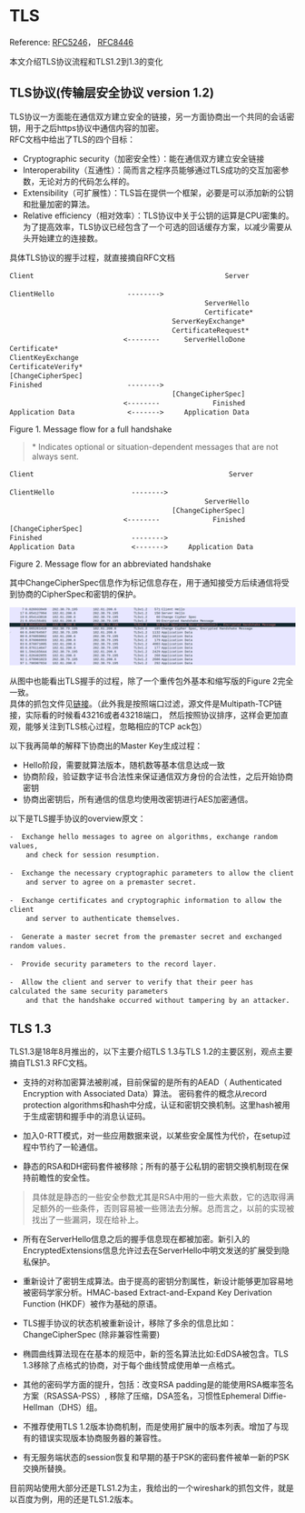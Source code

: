 # TLS 

Reference: [RFC5246](https://tools.ietf.org/html/rfc5246)， [RFC8446](https://tools.ietf.org/html/rfc8446)

本文介绍TLS协议流程和TLS1.2到1.3的变化

## TLS协议(传输层安全协议 version 1.2) 

TLS协议一方面能在通信双方建立安全的链接，另一方面协商出一个共同的会话密钥，用于之后https协议中通信内容的加密。  
RFC文档中给出了TLS的四个目标：
- Cryptographic security（加密安全性）：能在通信双方建立安全链接
- Interoperability（互通性）：简而言之程序员能够通过TLS成功的交互加密参数，无论对方的代码怎么样的。
- Extensibility（可扩展性）：TLS旨在提供一个框架，必要是可以添加新的公钥和批量加密的算法。
- Relative efficiency（相对效率）：TLS协议中关于公钥的运算是CPU密集的。为了提高效率，TLS协议已经包含了一个可选的回话缓存方案，以减少需要从头开始建立的连接数。


具体TLS协议的握手过程，就直接摘自RFC文档
~~~
Client                                               Server

ClientHello                  -------->
                                                ServerHello
                                                Certificate*
                                        ServerKeyExchange*
                                        CertificateRequest*
                            <--------      ServerHelloDone
Certificate*
ClientKeyExchange
CertificateVerify*
[ChangeCipherSpec]
Finished                     -------->
                                        [ChangeCipherSpec]
                            <--------             Finished
Application Data             <------->     Application Data
~~~
 Figure 1.  Message flow for a full handshake

> \* Indicates optional or situation-dependent messages that are not always sent.

~~~
Client                                                Server

ClientHello                   -------->
                                                ServerHello
                                        [ChangeCipherSpec]
                            <--------             Finished
[ChangeCipherSpec]
Finished                      -------->
Application Data              <------->     Application Data
~~~
Figure 2.  Message flow for an abbreviated handshake

其中ChangeCipherSpec信息作为标记信息存在，用于通知接受方后续通信将受到协商的CipherSpec和密钥的保护。

![pic](./img/2019-08-14-16-58-43.png)

从图中也能看出TLS握手的过程，除了一个重传包外基本和缩写版的Figure 2完全一致。  
具体的抓包文件见[链接](./File/TLSv1.2.pcapng)。（此外我是按照端口过滤，源文件是Multipath-TCP链接，实际看的时候看43216或者43218端口，
然后按照协议排序，这样会更加直观，能够关注到TLS核心过程，忽略相应的TCP ack包）

以下我再简单的解释下协商出的Master Key生成过程：  
- Hello阶段，需要就算法版本，随机数等基本信息达成一致
- 协商阶段，验证数字证书合法性来保证通信双方身份的合法性，之后开始协商密钥
- 协商出密钥后，所有通信的信息均使用改密钥进行AES加密通信。

以下是TLS握手协议的overview原文：
~~~
-  Exchange hello messages to agree on algorithms, exchange random values, 
    and check for session resumption.

-  Exchange the necessary cryptographic parameters to allow the client 
    and server to agree on a premaster secret.

-  Exchange certificates and cryptographic information to allow the client 
    and server to authenticate themselves.

-  Generate a master secret from the premaster secret and exchanged random values.

-  Provide security parameters to the record layer.

-  Allow the client and server to verify that their peer has calculated the same security parameters 
    and that the handshake occurred without tampering by an attacker.
~~~

## TLS 1.3

TLS1.3是18年8月推出的，以下主要介绍TLS 1.3与TLS 1.2的主要区别，观点主要摘自TLS1.3 RFC文档。

- 支持的对称加密算法被削减，目前保留的是所有的AEAD（ Authenticated Encryption with Associated Data）算法。
密码套件的概念从record protection algorithms和hash中分成，认证和密钥交换机制。这里hash被用于生成密钥和握手中的消息认证码。

- 加入0-RTT模式，对一些应用数据来说，以某些安全属性为代价，在setup过程中节约了一轮通信。

- 静态的RSA和DH密码套件被移除；所有的基于公私钥的密钥交换机制现在保持前瞻性的安全性。

> 具体就是静态的一些安全参数尤其是RSA中用的一些大素数，它的选取得满足额外的一些条件，否则容易被一些筛法去分解。总而言之，以前的实现被找出了一些漏洞，现在给补上。

- 所有在ServerHello信息之后的握手信息现在都被加密。新引入的EncryptedExtensions信息允许过去在ServerHello中明文发送的扩展受到隐私保护。

- 重新设计了密钥生成算法。由于提高的密钥分割属性，新设计能够更加容易地被密码学家分析。HMAC-based Extract-and-Expand Key Derivation Function (HKDF）被作为基础的原语。

- TLS握手协议的状态机被重新设计，移除了多余的信息比如：ChangeCipherSpec (除非兼容性需要)

- 椭圆曲线算法现在在基本的规范中，新的签名算法比如:EdDSA被包含。TLS 1.3移除了点格式的协商，对于每个曲线赞成使用单一点格式。

- 其他的密码学方面的提升，包括：改变RSA padding是的能使用RSA概率签名方案（RSASSA-PSS）, 移除了压缩，DSA签名，习惯性Ephemeral Diffie-Hellman（DHS）组。

- 不推荐使用TLS 1.2版本协商机制，而是使用扩展中的版本列表。增加了与现有的错误实现版本协商服务器的兼容性。

- 有无服务端状态的session恢复和早期的基于PSK的密码套件被单一新的PSK交换所替换。

目前网站使用大部分还是TLS1.2为主，我给出的一个wireshark的抓包文件，就是以百度为例，用的还是TLS1.2版本。
